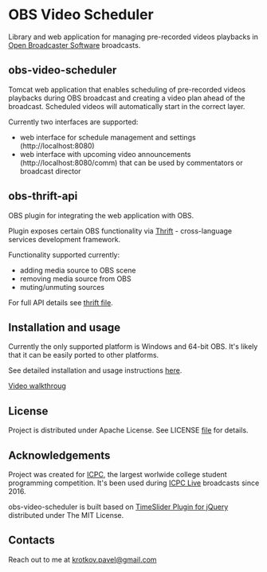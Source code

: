 # OBS Video Scheduler

Library and web application for managing pre-recorded videos playbacks in [Open Broadcaster Software](https://obsproject.com/) broadcasts.

## obs-video-scheduler

Tomcat web application that enables scheduling of pre-recorded videos playbacks during OBS broadcast and creating a video plan ahead of the broadcast. Scheduled videos will automatically start in the correct layer.

Currently two interfaces are supported:
- web interface for schedule management and settings (http://localhost:8080)
- web interface with upcoming video announcements (http://localhost:8080/comm) that can be used by commentators or broadcast director

## obs-thrift-api

OBS plugin for integrating the web application with OBS.

Plugin exposes certain OBS functionality via [Thrift](https://thrift.apache.org/) - cross-language services development framework.

Functionality supported currently:
- adding media source to OBS scene
- removing media source from OBS
- muting/unmuting sources

For full API details see [thrift file](obs_thrift_server.thrift).

## Installation and usage
Currently the only supported platform is Windows and 64-bit OBS. It's likely that it can be easily ported to other platforms.

See detailed installation and usage instructions [here](docs/INSTALL.md).

[Video walkthroug](https://www.youtube.com/watch?v=nvNznDg5yh4)

## License
Project is distributed under Apache License. See LICENSE [file](LICENSE) for details.

## Acknowledgements
Project was created for [ICPC](https://icpc.baylor.edu/), the largest worlwide college student programming competition.
It's been used during [ICPC Live](http://live.icpc.global/) broadcasts since 2016.

obs-video-scheduler is built based on [TimeSlider Plugin for jQuery](https://github.com/v-v-vishnevskiy/timeslider) distributed under The MIT License.

## Contacts
Reach out to me at krotkov.pavel@gmail.com
